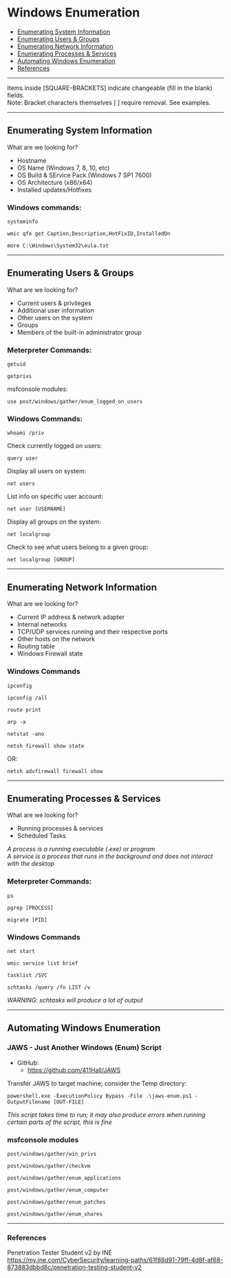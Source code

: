 # Windows Enumeration

* [Enumerating System Information](#enumerating-system-information)
* [Enumerating Users & Groups](#enumerating-users--groups)
* [Enumerating Network Information](#enumerating-network-information)
* [Enumerating Processes & Services](#enumerating-processes--services)
* [Automating Windows Enumeration](#automating-windows-enumeration)
* [References](#references)

******************************************************************************
Items inside [SQUARE-BRACKETS] indicate changeable (fill in the blank) fields.  
Note: Bracket characters themselves [ ] require removal. See examples.
******************************************************************************

## Enumerating System Information

What are we looking for?

* Hostname
* OS Name (Windows 7, 8, 10, etc)
* OS Build & SErvice Pack (Windows 7 SP1 7600)
* OS Architecture (x86/x64)
* Installed updates/Hotfixes

### Windows commands:
```
systeminfo
```
```
wmic qfe get Caption,Description,HotFixID,InstalledOn
```
```
more C:\Windows\System32\eula.txt
```

***********************************************************************

## Enumerating Users & Groups

What are we looking for?

* Current users & privileges
* Additional user information
* Other users on the system
* Groups
* Members of the built-in administrator group

### Meterpreter Commands:

```
getuid
```
```
getprivs
```  
  
msfconsole modules:
```
use post/windows/gather/enum_logged_on_users
```  
  
### Windows Commands:

```
whoami /priv
```

Check currently logged on users:
```
query user
```

Display all users on system:
```
net users
```

List info on specific user account:
```
net user [USERNAME]
```

Display all groups on the system:
```
net localgroup
```

Check to see what users belong to a given group:
```
net localgroup [GROUP]
```

***********************************************************************

## Enumerating Network Information

What are we looking for?

* Current IP address & network adapter
* Internal networks
* TCP/UDP services running and their respective ports
* Other hosts on the network
* Routing table
* Windows Firewall state

### Windows Commands

```
ipconfig
```
```
ipconfig /all
```
```
route print
```
```
arp -a
```
```
netstat -ano
```
```
netsh firewall show state
```
OR:
```
netsh advfirewall firewall show
```

***********************************************************************

## Enumerating Processes & Services

What are we looking for?

* Running processes & services
* Scheduled Tasks

*A process is a running executable (.exe) or program*  
*A service is a process that runs in the background and does not interact with the desktop*

### Meterpreter Commands:

```
ps
```
```
pgrep [PROCESS]
```
```
migrate [PID]
```

### Windows Commands

```
net start
```
```
wmic service list brief
```
```
tasklist /SVC
```
```
schtasks /query /fo LIST /v
```
*WARNING: schtasks will produce a lot of output*  

***********************************************************************

## Automating Windows Enumeration

### JAWS - Just Another Windows (Enum) Script
* GitHub:
   * https://github.com/411Hall/JAWS  
  
Transfer JAWS to target machine; consider the Temp directory:

```
powershell.exe -ExecutionPolicy Bypass -File .\jaws-enum.ps1 -OutputFilename [OUT-FILE]
```
*This script takes time to run; it may also produce errors when running certain parts of the script, this is fine*

### msfconsole modules

```
post/windows/gather/win_privs
```
```
post/windows/gather/checkvm
```
```
post/windows/gather/enum_applications
```
```
post/windows/gather/enum_computer
```
```
post/windows/gather/enum_patches
```
```
post/windows/gather/enum_shares
```

***********************************************************************

### References
Penetration Tester Student v2 by INE  
https://my.ine.com/CyberSecurity/learning-paths/61f88d91-79ff-4d8f-af68-873883dbbd8c/penetration-testing-student-v2